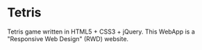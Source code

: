 # Tetris
Tetris game written in HTML5 + CSS3 + jQuery. This WebApp is a "Responsive Web Design" (RWD) website. 



